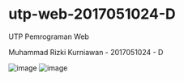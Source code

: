 # utp-web-2017051024-D
UTP Pemrograman Web

Muhammad Rizki Kurniawan - 2017051024 - D

![image](https://user-images.githubusercontent.com/83533356/164883582-06d1e348-cfc7-4320-9625-9339ade1f851.png)
![image](https://user-images.githubusercontent.com/83533356/164883646-123b58b0-430c-4e16-ab38-d22f7f845618.png)
